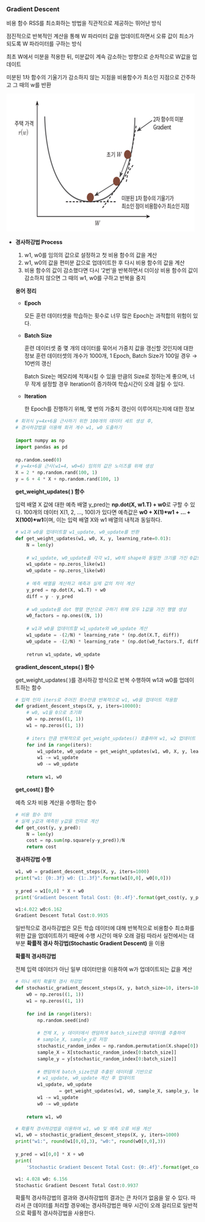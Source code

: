 ### Gradient Descent

비용 함수 RSS를 최소화하는 방법을 직관적으로 제공하는 뛰어난 방식

점진적으로 반복적인 계산을 통해 W 파라미터 값을 업데이트하면서 오류 값이 최소가 되도록
W 파라미터를 구하는 방식

최초 W에서 미분을 적용한 뒤, 미분값이 계속 감소하는 방향으로 순차적으로 W값을 업데이트

미분된 1차 함수의 기울기가 감소하지 않는 지점을 비용함수가 최소인 지점으로 간주하고 
그 때의 w를 반환

![그림01.png](/img/5-1-1.png)

- **경사하강법 Process**
    1. w1, w0를 임의의 값으로 설정하고 첫 비용 함수의 값을 계산
    2. w1, w0의 값을 편미분 값으로 업데이트한 후 다시 비용 함수의 값을 계산
    3. 비용 함수의 값이 감소했다면 다시 ‘2번’을 반복하면서 더이상 비용 함수의 값이
    감소하지 않으면 그 때의 w1, w0를 구하고 반복을 중지
    
    **용어 정리**
    
    - **Epoch**
        
        모든 훈련 데이터셋을 학습하는 횟수로 너무 많은 Epoch는 과적합의 위험이 있다.
        
    - **Batch Size**
        
        훈련 데이터셋 중 몇 개의 데이터를 묶어서 가중치 값을 갱신할 것인지에 대한 정보
        훈련 데이터셋의 개수가 1000개, 1 Epoch, Batch Size가 100일 경우 → 10번의 갱신
        
        Batch Size는 메모리에 적재시킬 수 있을 만큼의 Size로 정하는게 좋으며,
        너무 작게 설정할 경우 Iteration이 증가하여 학습시간이 오래 걸릴 수 있다.
        
    - **Iteration**
        
        한 Epoch를 진행하기 위해, 몇 번의 가중치 갱신이 이루어지는지에 대한 정보
        
    
    ```python
    # 회귀식 y=4x+6을 근사하기 위한 100개의 데이터 세트 생성 후,
    # 경사하강법을 이용해 회귀 계수 w1, w0 도출하기
    
    import numpy as np
    import pandas as pd
    
    np.random.seed(0)
    # y=4x+6을 근사(w1=4, w0=6) 임의의 값은 노이즈를 위해 생성
    X = 2 * np.random.rand(100, 1)
    y = 6 + 4 * X + np.random.rand(100, 1)
    ```
    
    **get_weight_updates( ) 함수**
    
    입력 배열 X 값에 대한 예측 배열 y_pred는 **np.dot(X, w1.T) + w0**로 구할 수 있다.
    100개의 데이터 X(1, 2, …, 100)가 있다면 예측값은 **w0 + X(1)*w1 + … + X(100)*w1**이며, 
    이는 입력 배열 X와 w1 배열의 내적과 동일하다.
    
    ```python
    # w1과 w0을 업데이트할 w1_update, w0_update를 반환
    def get_weight_updates(w1, w0, X, y, learning_rate=0.01):
    	N = len(y)
    	
    	# w1_update, w0_update를 각각 w1, w0의 shape와 동일한 크기를 가진 0값으로 초기화
    	w1_update = np.zeros_like(w1)
    	w0_update = np.zeros_like(w0)
    	
    	# 예측 배열을 계산하고 예측과 실제 값의 차이 계산
    	y_pred = np.dot(X, w1.T) + w0
    	diff = y - y_pred
    
    	# w0_update를 dot 행렬 연산으로 구하기 위해 모두 1값을 가진 행렬 생성
    	w0_factors = np.ones((N, 1))
    
    	# w1과 w0을 업데이트할 w1_update와 w0_update 계산
    	w1_update = -(2/N) * learning_rate * (np.dot(X.T, diff))
    	w0_update = -(2/N) * learning_rate * (np.dot(w0_factors.T, diff))
    
    	retrun w1_update, w0_update
    ```
    
    **gradient_descent_steps( ) 함수**
    
    get_weight_updates( )를 경사하강 방식으로 반복 수행하여 w1과 w0를 업데이트하는 함수
    
    ```python
    # 입력 인자 iters로 주어진 횟수만큼 반복적으로 w1, w0을 업데이트 적용함
    def gradient_descent_steps(X, y, iters=10000):
    	# w0, w1을 0으로 초기화
    	w0 = np.zeros((1, 1))
    	w1 = np.zeros((1, 1))
    
    	# iters 만큼 반복적으로 get_weight_updates() 호출하여 w1, w2 업데이트 수행
    	for ind in range(iters):
    		w1_update, w0_update = get_weight_updates(w1, w0, X, y, learning_rate=0.01)
    		w1 -= w1_update
    		w0 -= w0_update
    
    	return w1, w0
    ```
    
    **get_cost( ) 함수**
    
    예측 오차 비용 계산을 수행하는 함수
    
    ```python
    # 비용 함수 정의
    # 실제 y값과 예측된 y값을 인자로 계산
    def get_cost(y, y_pred):
    	N = len(y)
    	cost = np.sum(np.square(y-y_pred))/N
    	return cost
    ```
    
    **경사하강법 수행**
    
    ```python
    w1, w0 = gradient_descent_steps(X, y, iters=1000)
    print("w1: {0:.3f} w0: {1:.3f}".format(w1[0,0], w0[0,0]))
    
    y_pred = w1[0,0] * X + w0
    print('Gradient Descent Total Cost: {0:.4f}'.format(get_cost(y, y_pred)))
    ```
    
    ```python
    w1:4.022 w0:6.162
    Gradient Descent Total Cost:0.9935
    ```
    
    일반적으로 경사하강법은 모든 학습 데이터에 대해 반복적으로 비용함수 최소화를 위한
    값을 업데이트하기 때문에 수행 시간이 매우 오래 걸림
    따라서 실전에서는 대부분 **확률적 경사 하강법(Stochastic Gradient Descent)** 을 이용
    
    **확률적 경사하강법**
    
    전체 입력 데이터가 아닌 일부 데이터만을 이용하여 w가 업데이트되는 값을 계산
    
    ```python
    # 미니 배치 확률적 경사 하강법
    def stochastic_gradient_descent_steps(X, y, batch_size=10, iters=1000):
    	w0 = np.zeros((1, 1))
    	w1 = np.zeros((1, 1))
    
    	for ind in range(iters):
    		np.random.seed(ind)
    		
    		# 전체 X, y 데이터에서 랜덤하게 batch_size만큼 데이터를 추출하여
    		# sample_X, sample_y로 저장
    		stochastic_random_index = np.random.permutation(X.shape[0])
    		sample_X = X[stochastic_random_index[0:batch_size]]
    		sample_y = y[stochastic_random_index[0:batch_size]]
    
    		# 랜덤하게 batch_size만큼 추출된 데이터를 기반으로 
    		# w1_update, w0_update 계산 후 업데이트
    		w1_update, w0_update 
    				= get_weight_updates(w1, w0, sample_X, sample_y, learning_rate=0.01)
    		w1 -= w1_update
    		w0 -= w0_update
    
    	return w1, w0
    ```
    
    ```python
    # 확률적 경사하강법을 이용하여 w1, w0 및 예측 오류 비용 계산
    w1, w0 = stochastic_gradient_descent_steps(X, y, iters=1000)
    print("w1:", round(w1[0,0],3), "w0:", round(w0[0,0],3))
    
    y_pred = w1[0,0] * X + w0
    print(
    	'Stochastic Gradient Descent Total Cost: {0:.4f}'.format(get_cost(y, y_pred)))
    ```
    
    ```python
    w1: 4.028 w0: 6.156
    Stochastic Gradient Descent Total Cost:0.9937
    ```
    
    확률적 경사하강법의 결과와 경사하강법의 결과는 큰 차이가 없음을 알 수 있다.
    따라서 큰 데이터를 처리할 경우에는 경사하강법은 매우 시간이 오래 걸리므로 일반적으로 확률적 경사하강법을 사용한다.